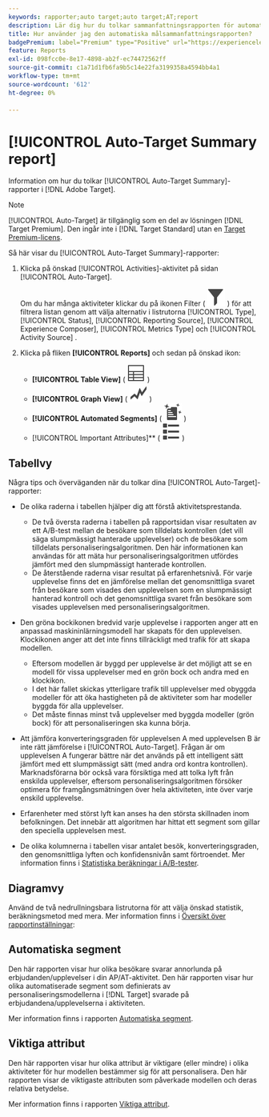 ```yaml
---
keywords: rapporter;auto target;auto target;AT;report
description: Lär dig hur du tolkar sammanfattningsrapporten för automatisk målanpassning i Adobe Target. Du kan växla till rapporterna Automatiserade segment och Viktiga attribut från den här rapporten.
title: Hur använder jag den automatiska målsammanfattningsrapporten?
badgePremium: label="Premium" type="Positive" url="https://experienceleague.adobe.com/docs/target/using/introduction/intro.html?lang=en#premium newtab=true" tooltip="Se vad som ingår i Target Premium."
feature: Reports
exl-id: 098fcc0e-8e17-4898-ab2f-ec74472562ff
source-git-commit: c1a71d1fb6fa9b5c14e22fa3199358a4594bb4a1
workflow-type: tm+mt
source-wordcount: '612'
ht-degree: 0%

---
```


# [!UICONTROL Auto-Target Summary report]

Information om hur du tolkar [!UICONTROL Auto-Target Summary]-rapporter i [!DNL Adobe Target].

>[!NOTE]
>
>[!UICONTROL Auto-Target] är tillgänglig som en del av lösningen [!DNL Target Premium]. Den ingår inte i [!DNL Target Standard] utan en [Target Premium-licens](/help/main/c-intro/intro.md#premium).

Så här visar du [!UICONTROL Auto-Target Summary]-rapporter:

1. Klicka på önskad [!UICONTROL Activities]-aktivitet på sidan [!UICONTROL Auto-Target].

   Om du har många aktiviteter klickar du på ikonen Filter ( ![Filterikon](/help/main/assets/icons/Filter.svg) ) för att filtrera listan genom att välja alternativ i listrutorna [!UICONTROL Type], [!UICONTROL Status], [!UICONTROL Reporting Source], [!UICONTROL Experience Composer], [!UICONTROL Metrics Type] och [!UICONTROL Activity Source] .

1. Klicka på fliken **[!UICONTROL Reports]** och sedan på önskad ikon:

   * **[!UICONTROL Table View]** ( ![Tabellvyikon](/help/main/assets/icons/Table.svg) )
   * **[!UICONTROL Graph View]** ( ![Diagramvyikon](/help/main/assets/icons/GraphTrend.svg) )
   * **[!UICONTROL Automated Segments]** ( ![Rapporten Automatiska segment ](/help/main/assets/icons/AutomatedSegment.svg) )
   * [!UICONTROL Important Attributes]** ( ![ikon för viktiga attribut](/help/main/assets/icons/ViewList.svg) )

## Tabellvy

Några tips och överväganden när du tolkar dina [!UICONTROL Auto-Target]-rapporter:

* De olika raderna i tabellen hjälper dig att förstå aktivitetsprestanda.

   * De två översta raderna i tabellen på rapportsidan visar resultaten av ett A/B-test mellan de besökare som tilldelats kontrollen (det vill säga slumpmässigt hanterade upplevelser) och de besökare som tilldelats personaliseringsalgoritmen. Den här informationen kan användas för att mäta hur personaliseringsalgoritmen utfördes jämfört med den slumpmässigt hanterade kontrollen.
   * De återstående raderna visar resultat på erfarenhetsnivå. För varje upplevelse finns det en jämförelse mellan det genomsnittliga svaret från besökare som visades den upplevelsen som en slumpmässigt hanterad kontroll och det genomsnittliga svaret från besökare som visades upplevelsen med personaliseringsalgoritmen.

* Den gröna bockikonen bredvid varje upplevelse i rapporten anger att en anpassad maskininlärningsmodell har skapats för den upplevelsen. Klockikonen anger att det inte finns tillräckligt med trafik för att skapa modellen.

   * Eftersom modellen är byggd per upplevelse är det möjligt att se en modell för vissa upplevelser med en grön bock och andra med en klockikon.
   * I det här fallet skickas ytterligare trafik till upplevelser med obyggda modeller för att öka hastigheten på de aktiviteter som har modeller byggda för alla upplevelser.
   * Det måste finnas minst två upplevelser med byggda modeller (grön bock) för att personaliseringen ska kunna börja.

* Att jämföra konverteringsgraden för upplevelsen A med upplevelsen B är inte rätt jämförelse i [!UICONTROL Auto-Target]. Frågan är om upplevelsen A fungerar bättre när det används på ett intelligent sätt jämfört med ett slumpmässigt sätt (med andra ord kontra kontrollen). Marknadsförarna bör också vara försiktiga med att tolka lyft från enskilda upplevelser, eftersom personaliseringsalgoritmen försöker optimera för framgångsmätningen över hela aktiviteten, inte över varje enskild upplevelse.
* Erfarenheter med störst lyft kan anses ha den största skillnaden inom befolkningen. Det innebär att algoritmen har hittat ett segment som gillar den speciella upplevelsen mest.
* De olika kolumnerna i tabellen visar antalet besök, konverteringsgraden, den genomsnittliga lyften och konfidensnivån samt förtroendet. Mer information finns i [Statistiska beräkningar i A/B-tester](/help/main/c-reports/statistical-methodology/statistical-calculations.md).

## Diagramvy

Använd de två nedrullningsbara listrutorna för att välja önskad statistik, beräkningsmetod med mera. Mer information finns i [Översikt över rapportinställningar](/help/main/c-reports/c-report-settings/report-settings.md):

## Automatiska segment

Den här rapporten visar hur olika besökare svarar annorlunda på erbjudanden/upplevelser i din AP/AT-aktivitet. Den här rapporten visar hur olika automatiserade segment som definierats av personaliseringsmodellerna i [!DNL Target] svarade på erbjudandena/upplevelserna i aktiviteten.

Mer information finns i rapporten [Automatiska segment](/help/main/c-reports/c-personalization-insights-reports/automated-segments-report.md).

## Viktiga attribut

Den här rapporten visar hur olika attribut är viktigare (eller mindre) i olika aktiviteter för hur modellen bestämmer sig för att personalisera. Den här rapporten visar de viktigaste attributen som påverkade modellen och deras relativa betydelse.

Mer information finns i rapporten [Viktiga attribut](/help/main/c-reports/c-personalization-insights-reports/important-attributes-report.md).
